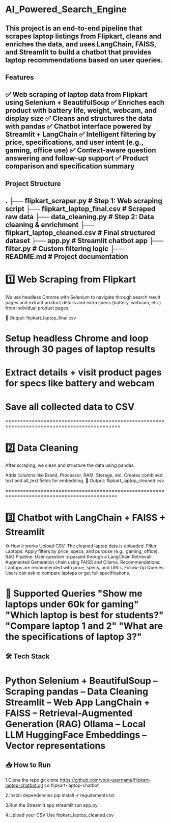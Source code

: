 # AI_Powered_Search_Engine

This project is an end-to-end pipeline that scrapes laptop listings from Flipkart, cleans and enriches the data, and uses LangChain, FAISS, and Streamlit to build a chatbot that provides laptop recommendations based on user queries.
----------------------------------------------------------------------------------------------

Features
-----------------------------------------------------------------------------------------------
✅ Web scraping of laptop data from Flipkart using Selenium + BeautifulSoup
✅ Enriches each product with battery life, weight, webcam, and display size
✅ Cleans and structures the data with pandas
✅ Chatbot interface powered by Streamlit + LangChain
✅ Intelligent filtering by price, specifications, and user intent (e.g., gaming, office use)
✅ Context-aware question answering and follow-up support
✅ Product comparison and specification summary
---------------------------------------------------------------------------------------------

Project Structure
----------------------------------------------------------------------------------------------
.
├── flipkart_scraper.py          # Step 1: Web scraping script
├── flipkart_laptop_final.csv    # Scraped raw data
├── data_cleaning.py             # Step 2: Data cleaning & enrichment
├── flipkart_laptop_cleaned.csv  # Final structured dataset
├── app.py                       # Streamlit chatbot app
├── filter.py                    # Custom filtering logic
├── README.md                    # Project documentation
---------------------------------------------------------------------------------------------

1️⃣ Web Scraping from Flipkart
=============================================================================================
We use headless Chrome with Selenium to navigate through search result pages and extract product details and extra specs (battery, webcam, etc.) from individual product pages.

📁 Output: flipkart_laptop_final.csv

# Setup headless Chrome and loop through 30 pages of laptop results
# Extract details + visit product pages for specs like battery and webcam
# Save all collected data to CSV

=============================================================================================

2️⃣ Data Cleaning
============================================================================================
After scraping, we clean and structure the data using pandas.

Adds columns like Brand, Processor, RAM, Storage, etc.
Creates combined text and all_text fields for embedding.
📁 Output: flipkart_laptop_cleaned.csv

============================================================================================

3️⃣ Chatbot with LangChain + FAISS + Streamlit
============================================================================================
⚙️ How it works
Upload CSV: The cleaned laptop data is uploaded.
Filter Laptops: Apply filters by price, specs, and purpose (e.g., gaming, office).
RAG Pipeline: User question is passed through a LangChain Retrieval-Augmented Generation chain using FAISS and Ollama.
Recommendations: Laptops are recommended with price, specs, and URLs.
Follow-Up Queries: Users can ask to compare laptops or get full specifications.

🧠 Supported Queries
"Show me laptops under 60k for gaming"
"Which laptop is best for students?"
"Compare laptop 1 and 2"
"What are the specifications of laptop 3?"
=============================================================================================

🛠 Tech Stack
---------------------------------------------------------------------------------------------
Python
Selenium + BeautifulSoup – Scraping
pandas – Data Cleaning
Streamlit – Web App
LangChain + FAISS – Retrieval-Augmented Generation (RAG)
Ollama – Local LLM
HuggingFace Embeddings – Vector representations
=============================================================================================

📥 How to Run
---------------------------------------------------------------------------------------------
1.Clone the repo
git clone https://github.com/your-username/flipkart-laptop-chatbot.git
cd flipkart-laptop-chatbot

2.Install dependencies
pip install -r requirements.txt

3.Run the Streamlit app
streamlit run app.py

4.Upload your CSV
Use flipkart_laptop_cleaned.csv


